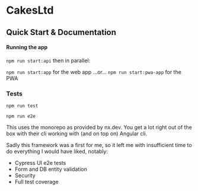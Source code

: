 # CakesLtd

## Quick Start & Documentation

#### Running the app

`npm run start:api` then in parallel: 

`npm run start:app` for the web app 
...or... `npm run start:pwa-app` for the PWA

### Tests

`npm run test`


`npm run e2e`


This uses the monorepo as provided by nx.dev. You get a lot 
right out of the box with their cli working with 
(and on top on) Angular cli.

Sadly this framework was a first for me, so it left me with
 insufficient time to do everything I would have liked, notably:
- Cypress UI e2e tests
- Form and DB entity validation
- Security
- Full test coverage
 


